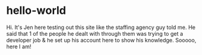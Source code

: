 hello-world
===========
Hi. 
It's Jen here testing out this site like the staffing agency guy told me. 
He said that 1 of the people he dealt with through them was trying to get a developer job & he set up his account here to show his knowledge. 
Sooooo, here I am!
